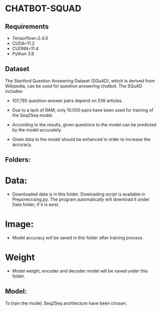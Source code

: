 # CHATBOT-SQUAD

## Requirements
- Tensorflow=2.4.0
- CUDA=11.2
- CUDNN=11.4
- Python 3.6

## Dataset
The Stanford Question Answering Dataset (SQuAD), which is derived from Wikipedia, can be used for question answering chatbot. The SQuAD includes:
- 107,785 question-answer pairs depend on 536 articles. 

- Due to a lack of RAM, only 10.000 pairs have been used for training of the Seq2Seq model.
- According to the results, given questions to the model can be predicted by the model accurately.
- Given data to the model should be enhanced in order to increase the accuracy.


## Folders:
# Data: 
- Downloaded data is in this folder. Dowloading script is available in Preporeccsing.py. The program automatically will download it under Data folder, if it is exist.
# Image: 
- Model accuracy will be saved in this folder after training process.
# Weight
- Model weight, encoder and decoder model will be saved under this folder.

## Model:
To train the model, Seq2Seq architecture have been chosen.


